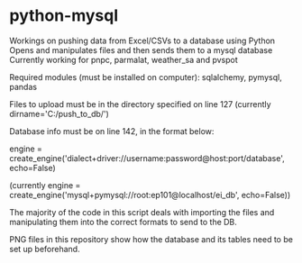# python-mysql
Workings on pushing data from Excel/CSVs to a database using Python
Opens and manipulates files and then sends them to a mysql database
Currently working for pnpc, parmalat, weather_sa and pvspot

Required modules (must be installed on computer): sqlalchemy, pymysql, pandas

Files to upload must be in the directory specified on line 127 (currently dirname='C:/push_to_db/')

Database info must be on line 142, in the format below:

engine = create_engine('dialect+driver://username:password@host:port/database', echo=False)

(currently engine = create_engine('mysql+pymysql://root:ep101@localhost/ei_db', echo=False))

The majority of the code in this script deals with importing the files and manipulating them into the correct formats to send to the DB.

PNG files in this repository show how the database and its tables need to be set up beforehand.
